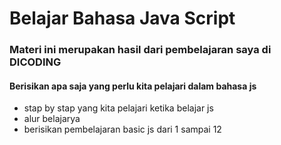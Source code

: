# Belajar Bahasa Java Script

### Materi ini merupakan hasil dari pembelajaran saya di DICODING

#### Berisikan apa saja yang perlu kita pelajari dalam bahasa js

- stap by stap yang kita pelajari ketika belajar js
- alur belajarya
- berisikan pembelajaran basic js dari 1 sampai 12
